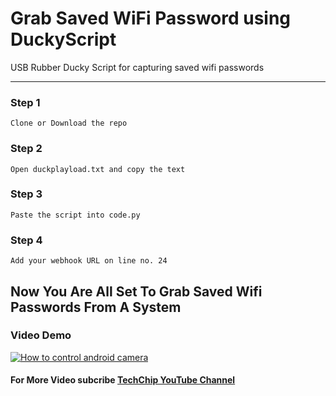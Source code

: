 # Grab Saved WiFi Password using DuckyScript
USB Rubber Ducky Script for capturing saved wifi passwords
___
### Step 1
    Clone or Download the repo
### Step 2
    Open duckplayload.txt and copy the text
### Step 3
    Paste the script into code.py
### Step 4
    Add your webhook URL on line no. 24

## Now You Are All Set To Grab Saved Wifi Passwords From A System

### Video Demo
[![How to control android camera](https://img.youtube.com/vi/lZkFXQ1XJPQ/0.jpg)](https://www.youtube.com/watch?v=lZkFXQ1XJPQ)
#### For More Video subcribe <a href="http://youtube.com/techchipnet">TechChip YouTube Channel</a>
